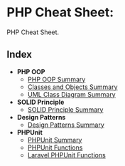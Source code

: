 # PHP Cheat Sheet:
PHP Cheat Sheet.

## Index
* **PHP OOP**
    * [PHP OOP Summary](./docs/php/oop.md)
    * [Classes and Objects Summary](./docs/php/classes.md)
    * [UML Class Diagram Summary](./docs/php/uml.md)
* **SOLID Principle**
    * [SOLID Principle Summary](./docs/solid/summary.md)
* **Design Patterns**
    * [Design Patterns Summary](https://designpatternsphp.readthedocs.io/)
* **PHPUnit**
    * [PHPUnit Summary](./docs/phpunit/summary.md)
    * [PHPUnit Functions](./docs/phpunit/functions.md)
    * [Laravel PHPUnit Functions](./docs/phpunit/laravel.md)

